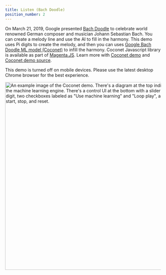 ```yaml
---
title: Listen (Bach Doodle)
position_number: 2
---
```


On March 21, 2019, Google presented [Bach
Doodle](https://www.google.com/doodles/celebrating-johann-sebastian-bach) to
celebrate world renowned German composer and musician Johann Sebastian Bach. You
can create a melody line and use the AI to fill in the harmony. This demo uses
Pi digits to create the melody, and then you can uses [Google Bach Doodle ML
model (Coconet)](https://magenta.tensorflow.org/coconet) to infill the harmony.
Coconet Javascript library is available as part of
[Magenta.JS](https://tensorflow.github.io/magenta-js/music/index.html). Learn
more with [Coconet
demo](https://tensorflow.github.io/magenta-js/music/demos/coconet.html) and
[Coconet demo
source](https://github.com/tensorflow/magenta-js/blob/master/music/demos/coconet.ts).

<div id="coconet-demo">
  <div class="demo-placeholder">
    <p class="demo-turned-off">This demo is turned off on mobile devices. Please use the latest desktop Chrome browser for the best experience.</p>
    <img src="images/coconet-placeholder.png" width="705" height="605" alt="An example image of the Coconet demo. There's a diagram at the top indicating notes generated by the machine learning engine. There's a control UI at the bottom with a slider and text field to select the digit, two checkboxes labeled as &quot;Use machine learning&quot; and &quot;Loop play&quot;, and three buttons labeled as start, stop, and reset.">
    <span class="placeholder-cover"></span>
  </div>
</div>

